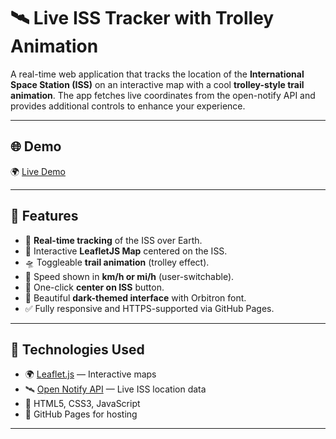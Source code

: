 # 🛰️ Live ISS Tracker with Trolley Animation

A real-time web application that tracks the location of the **International Space Station (ISS)** on an interactive map with a cool **trolley-style trail animation**. The app fetches live coordinates from the open-notify API and provides additional controls to enhance your experience.

---

## 🌐 Demo

🌍 [Live Demo](https://aashudh.github.io/Watching-you-ISS/)

---

## 🚀 Features

- 🔴 **Real-time tracking** of the ISS over Earth.
- 🧭 Interactive **LeafletJS Map** centered on the ISS.
- 🛸 Toggleable **trail animation** (trolley effect).
- 📏 Speed shown in **km/h or mi/h** (user-switchable).
- 🎯 One-click **center on ISS** button.
- 🌙 Beautiful **dark-themed interface** with Orbitron font.
- ✅ Fully responsive and HTTPS-supported via GitHub Pages.

---

## 🧰 Technologies Used

- 🌍 [Leaflet.js](https://leafletjs.com/) — Interactive maps
- 🛰️ [Open Notify API](http://api.open-notify.org/) — Live ISS location data
- 🎨 HTML5, CSS3, JavaScript
- 🚀 GitHub Pages for hosting

---
